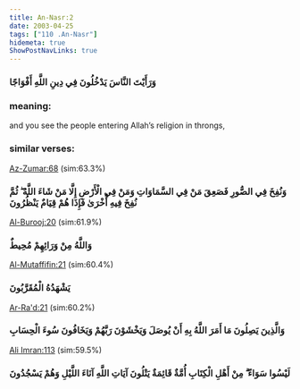 ```yaml
---
title: An-Nasr:2
date: 2003-04-25
tags: ["110 .An-Nasr"]
hidemeta: true 
ShowPostNavLinks: true 
---
```

### وَرَأَيْتَ النَّاسَ يَدْخُلُونَ فِي دِينِ اللَّهِ أَفْوَاجًا
### meaning: 
and you see the people entering Allah’s religion in throngs,
### similar verses: 

[Az-Zumar:68](/39/68) (sim:63.3%)

### وَنُفِخَ فِي الصُّورِ فَصَعِقَ مَنْ فِي السَّمَاوَاتِ وَمَنْ فِي الْأَرْضِ إِلَّا مَنْ شَاءَ اللَّهُ ۖ ثُمَّ نُفِخَ فِيهِ أُخْرَىٰ فَإِذَا هُمْ قِيَامٌ يَنْظُرُونَ

[Al-Burooj:20](/85/20) (sim:61.9%)

### وَاللَّهُ مِنْ وَرَائِهِمْ مُحِيطٌ

[Al-Mutaffifin:21](/83/21) (sim:60.4%)

### يَشْهَدُهُ الْمُقَرَّبُونَ

[Ar-Ra'd:21](/13/21) (sim:60.2%)

### وَالَّذِينَ يَصِلُونَ مَا أَمَرَ اللَّهُ بِهِ أَنْ يُوصَلَ وَيَخْشَوْنَ رَبَّهُمْ وَيَخَافُونَ سُوءَ الْحِسَابِ

[Ali Imran:113](/3/113) (sim:59.5%)

### لَيْسُوا سَوَاءً ۗ مِنْ أَهْلِ الْكِتَابِ أُمَّةٌ قَائِمَةٌ يَتْلُونَ آيَاتِ اللَّهِ آنَاءَ اللَّيْلِ وَهُمْ يَسْجُدُونَ
